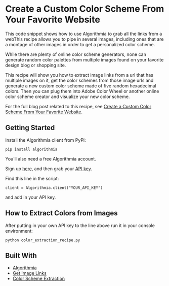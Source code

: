 # Create a Custom Color Scheme From Your Favorite Website

This code snippet shows how to use Algorithmia to grab all the links from a webThis recipe allows you to pipe in several images, including ones that are a montage of other images in order to get a personalized color scheme.

While there are plenty of online color scheme generators, none can generate random color palettes from multiple images found on your favorite design blog or shopping site.

This recipe will show you how to extract image links from a url that has multiple images on it, get the color schemes from those image urls and generate a new custom color scheme made of five random hexadecimal colors. Then you can plug them into Adobe Color Wheel or another online color scheme creator and visualize your new color scheme.

For the full blog post related to this recipe, see [Create a Custom Color Scheme From Your Favorite Website](http://blog.algorithmia.com/create-a-custom-color-scheme-from-your-favorite-website).

## Getting Started

Install the Algorithmia client from PyPi:

```pip install algorithmia```

You’ll also need a free Algorithmia account.

Sign up [here](https://algorithmia.com/), and then grab your [API key](algorithmia.com/user#credentials).

Find this line in the script: 

```
client = Algorithmia.client("YOUR_API_KEY")
```
and add in your API key.

## How to Extract Colors from Images

After putting in your own API key to the line above run it in your console environment:

```python color_extraction_recipe.py```

## Built With
* [Algorithmia](https://algorithmia.com/)
* [Get Image Links](https://algorithmia.com/algorithms/diego/Getimagelinks)
* [Color Scheme Extraction](https://algorithmia.com/algorithms/vagrant/ColorSchemeExtraction)

